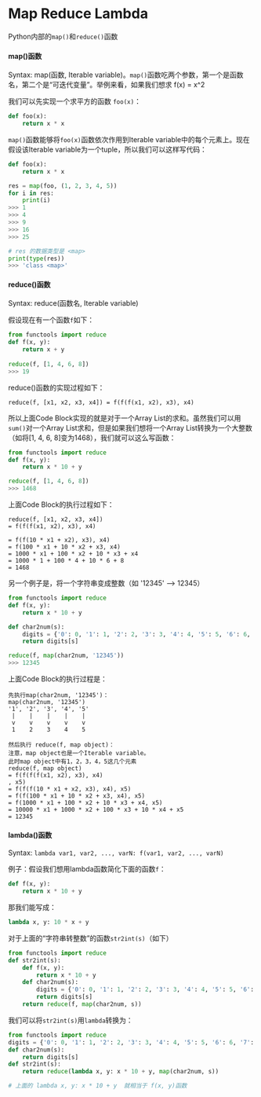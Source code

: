 # Map Reduce Lambda

Python内部的`map()`和`reduce()`函数

#### map\(\)函数

Syntax: map\(函数, Iterable variable\)。`map()`函数吃两个参数，第一个是函数名，第二个是“可迭代变量”。举例来看，如果我们想求 f\(x\) = x^2

我们可以先实现一个求平方的函数 `foo(x)`：

```python
def foo(x):
    return x * x
```

`map()`函数能够将`foo(x)`函数依次作用到Iterable variable中的每个元素上。现在假设该Iterable variable为一个tuple，所以我们可以这样写代码：

```python
def foo(x):
    return x * x

res = map(foo, (1, 2, 3, 4, 5))
for i in res:
    print(i)
>>> 1
>>> 4
>>> 9
>>> 16
>>> 25

# res 的数据类型是 <map>
print(type(res))
>>> 'class <map>'
```



#### reduce\(\)函数

Syntax: reduce\(函数名, Iterable variable\)

假设现在有一个函数`f`如下：

```python
from functools import reduce
def f(x, y):
    return x + y
    
reduce(f, [1, 4, 6, 8])
>>> 19
```

reduce\(\)函数的实现过程如下：

`reduce(f, [x1, x2, x3, x4]) = f(f(f(x1, x2), x3), x4)`

所以上面Code Block实现的就是对于一个Array  List的求和。虽然我们可以用`sum()`对一个Array  List求和，但是如果我们想将一个Array  List转换为一个大整数（如将\[1, 4, 6, 8\]变为1468），我们就可以这么写函数：

```python
from functools import reduce
def f(x, y):
    return x * 10 + y

reduce(f, [1, 4, 6, 8])
>>> 1468
```

上面Code Block的执行过程如下：

```text
reduce(f, [x1, x2, x3, x4])
= f(f(f(x1, x2), x3), x4)

= f(f(10 * x1 + x2), x3), x4)
= f(100 * x1 + 10 * x2 + x3, x4)
= 1000 * x1 + 100 * x2 + 10 * x3 + x4
= 1000 * 1 + 100 * 4 + 10 * 6 + 8
= 1468
```

另一个例子是，将一个字符串变成整数（如 '12345' --&gt; 12345）

```python
from functools import reduce
def f(x, y):
    return x * 10 + y

def char2num(s):
    digits = {'0': 0, '1': 1, '2': 2, '3': 3, '4': 4, '5': 5, '6': 6, '7': 7, '8': 8, '9': 9}
    return digits[s]

reduce(f, map(char2num, '12345'))
>>> 12345
```

上面Code Block的执行过程是：

```text
先执行map(char2num, '12345')：
map(char2num, '12345')
'1', '2', '3', '4', '5'
 |    |    |    |    |
 v    v    v    v    v
 1    2    3    4    5

然后执行 reduce(f, map object)：
注意，map object也是一个Iterable variable。
此时map object中有1，2，3，4，5这几个元素
reduce(f, map object)
= f(f(f(f(x1, x2), x3), x4)
, x5)
= f(f(f(10 * x1 + x2, x3), x4), x5)
= f(f(100 * x1 + 10 * x2 + x3, x4), x5)
= f(1000 * x1 + 100 * x2 + 10 * x3 + x4, x5)
= 10000 * x1 + 1000 * x2 + 100 * x3 + 10 * x4 + x5
= 12345
```

#### lambda\(\)函数

Syntax: `lambda var1, var2, ..., varN: f(var1, var2, ..., varN)`

例子：假设我们想用lambda函数简化下面的函数`f`：

```python
def f(x, y):
    return x * 10 + y
```

那我们能写成：

```python
lambda x, y: 10 * x + y
```

对于上面的“字符串转整数”的函数`str2int(s)`（如下）

```python
from functools import reduce
def str2int(s):
    def f(x, y):
        return x * 10 + y
    def char2num(s):
        digits = {'0': 0, '1': 1, '2': 2, '3': 3, '4': 4, '5': 5, '6': 6, '7': 7, '8': 8, '9': 9}
        return digits[s]
    return reduce(f, map(char2num, s))
```

我们可以将`str2int(s)`用`lambda`转换为：

```python
from functools import reduce
digits = {'0': 0, '1': 1, '2': 2, '3': 3, '4': 4, '5': 5, '6': 6, '7': 7, '8': 8, '9': 9}
def char2num(s):
    return digits[s]
def str2int(s):
    return reduce(lambda x, y: x * 10 + y, map(char2num, s))

# 上面的 lambda x, y: x * 10 + y  就相当于 f(x, y)函数
```














